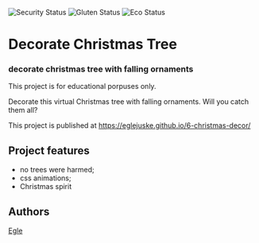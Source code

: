 ![Security Status](https://img.shields.io/security-headers?label=Security&url=https%3A%2F%2Fgithub.com&style=flat-square)
![Gluten Status](https://img.shields.io/badge/Gluten-Free-green.svg)
![Eco Status](https://img.shields.io/badge/ECO-Friendly-green.svg)


# Decorate Christmas Tree
### decorate christmas tree with falling ornaments

This project is for educational porpuses only.

Decorate this virtual Christmas tree with falling ornaments. Will you catch them all?

This project is published at https://eglejuske.github.io/6-christmas-decor/


## Project features
- no trees were harmed;
- css animations;
- Christmas spirit

## Authors
[Egle](https://github.com/EgleJuske/)
